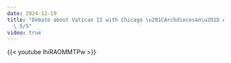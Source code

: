 ```yaml
---
date: 2024-12-19
title: "Debate about Vatican II with Chicago \u201CArchdiocesan\u201D Apologist -\
  \ 5/5"
video: true
---
```



{{< youtube lhiRAOMMTPw >}}
